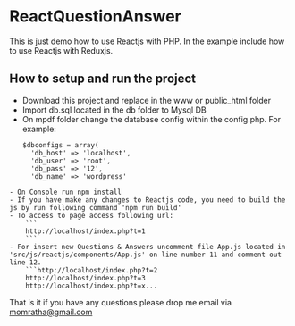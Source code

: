 # ReactQuestionAnswer
This is just demo how to use Reactjs with PHP.
In the example include how to use Reactjs with Reduxjs.
## How to setup and run the project
- Download this project and replace in the www or public_html folder
- Import db.sql located in the db folder to Mysql DB
- On mpdf folder change the database config within the config.php. 
  For example:
  ```
  $dbconfigs = array(
	'db_host' => 'localhost',
	'db_user' => 'root',
	'db_pass' => '12',
	'db_name' => 'wordpress'
```
- On Console run npm install 
- If you have make any changes to Reactjs code, you need to build the js by run following command 'npm run build'
- To access to page access following url:
	```
	http://localhost/index.php?t=1 
	```
- For insert new Questions & Answers uncomment file App.js located in 'src/js/reactjs/components/App.js' on line number 11 and comment out line 12.
	```http://localhost/index.php?t=2 
	http://localhost/index.php?t=3
	http://localhost/index.php?t=x...
```
That is it if you have any questions please drop me email via momratha@gmail.com
